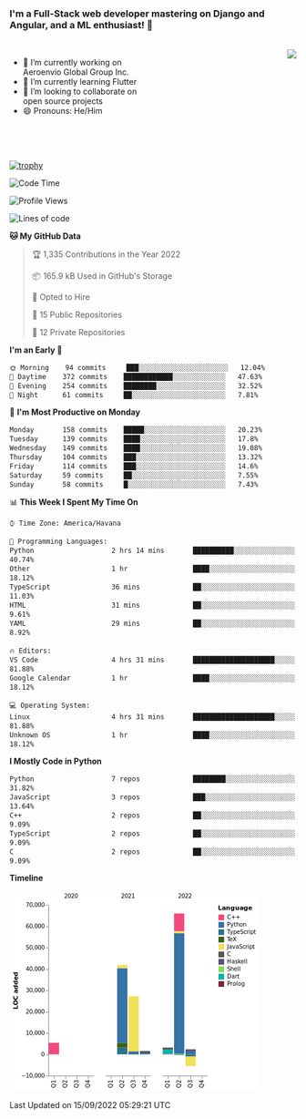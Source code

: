 ### I'm a Full-Stack web developer mastering on Django and Angular, and a ML enthusiast!  👋

<br/>

<img align="right" height="250"  src="https://media1.giphy.com/media/qgQUggAC3Pfv687qPC/giphy.gif?cid=ecf05e470ttfxgsj072btembitu1zn4ti3t3cdyg4jo5b3by&rid=giphy.gif&ct=g" />

 <div style="width:50%">
    <ul>
      <li>🔭 I’m currently working on Aeroenvio Global Group Inc.</li>
      <li>🌱 I’m currently learning Flutter</li>
      <li>👯 I’m looking to collaborate on open source projects</li>
      <li>😄 Pronouns: He/Him</li>
<!--       <li>⚡ Fun fact: I started my first professional project for a company as web dev without knowing any JS </li> -->
    </ul>
  </div>
  
<br/><br/><br/>

[![trophy](https://github-profile-trophy.vercel.app/?username=dfg-98&row=3&column=3&theme=monokai)](https://github.com/ryo-ma/github-profile-trophy)


<!--START_SECTION:waka-->
![Code Time](http://img.shields.io/badge/Code%20Time-450%20hrs%2018%20mins-blue)

![Profile Views](http://img.shields.io/badge/Profile%20Views-0-blue)

![Lines of code](https://img.shields.io/badge/From%20Hello%20World%20I%27ve%20Written-142%20Thousand%20lines%20of%20code-blue)

**🐱 My GitHub Data** 

> 🏆 1,335 Contributions in the Year 2022
 > 
> 📦 165.9 kB Used in GitHub's Storage 
 > 
> 💼 Opted to Hire
 > 
> 📜 15 Public Repositories 
 > 
> 🔑 12 Private Repositories  
 > 
**I'm an Early 🐤** 

```text
🌞 Morning    94 commits     ███░░░░░░░░░░░░░░░░░░░░░░   12.04% 
🌆 Daytime    372 commits    ████████████░░░░░░░░░░░░░   47.63% 
🌃 Evening    254 commits    ████████░░░░░░░░░░░░░░░░░   32.52% 
🌙 Night      61 commits     ██░░░░░░░░░░░░░░░░░░░░░░░   7.81%

```
📅 **I'm Most Productive on Monday** 

```text
Monday       158 commits    █████░░░░░░░░░░░░░░░░░░░░   20.23% 
Tuesday      139 commits    ████░░░░░░░░░░░░░░░░░░░░░   17.8% 
Wednesday    149 commits    ████░░░░░░░░░░░░░░░░░░░░░   19.08% 
Thursday     104 commits    ███░░░░░░░░░░░░░░░░░░░░░░   13.32% 
Friday       114 commits    ███░░░░░░░░░░░░░░░░░░░░░░   14.6% 
Saturday     59 commits     ██░░░░░░░░░░░░░░░░░░░░░░░   7.55% 
Sunday       58 commits     █░░░░░░░░░░░░░░░░░░░░░░░░   7.43%

```


📊 **This Week I Spent My Time On** 

```text
⌚︎ Time Zone: America/Havana

💬 Programming Languages: 
Python                   2 hrs 14 mins       ██████████░░░░░░░░░░░░░░░   40.74% 
Other                    1 hr                ████░░░░░░░░░░░░░░░░░░░░░   18.12% 
TypeScript               36 mins             ██░░░░░░░░░░░░░░░░░░░░░░░   11.03% 
HTML                     31 mins             ██░░░░░░░░░░░░░░░░░░░░░░░   9.61% 
YAML                     29 mins             ██░░░░░░░░░░░░░░░░░░░░░░░   8.92%

🔥 Editors: 
VS Code                  4 hrs 31 mins       ████████████████████░░░░░   81.88% 
Google Calendar          1 hr                ████░░░░░░░░░░░░░░░░░░░░░   18.12%

💻 Operating System: 
Linux                    4 hrs 31 mins       ████████████████████░░░░░   81.88% 
Unknown OS               1 hr                ████░░░░░░░░░░░░░░░░░░░░░   18.12%

```

**I Mostly Code in Python** 

```text
Python                   7 repos             ████████░░░░░░░░░░░░░░░░░   31.82% 
JavaScript               3 repos             ███░░░░░░░░░░░░░░░░░░░░░░   13.64% 
C++                      2 repos             ██░░░░░░░░░░░░░░░░░░░░░░░   9.09% 
TypeScript               2 repos             ██░░░░░░░░░░░░░░░░░░░░░░░   9.09% 
C                        2 repos             ██░░░░░░░░░░░░░░░░░░░░░░░   9.09%

```


**Timeline**

![Chart not found](https://raw.githubusercontent.com/dfg-98/dfg-98/main/charts/bar_graph.png) 


 Last Updated on 15/09/2022 05:29:21 UTC
<!--END_SECTION:waka-->
